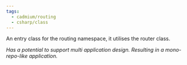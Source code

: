 ```yaml
---
tags:
  - cadmium/routing
  - csharp/class
---
```

An entry class for the routing namespace, it utilises the router class.

*Has a potential to support multi application design. Resulting in a mono-repo-like application.*